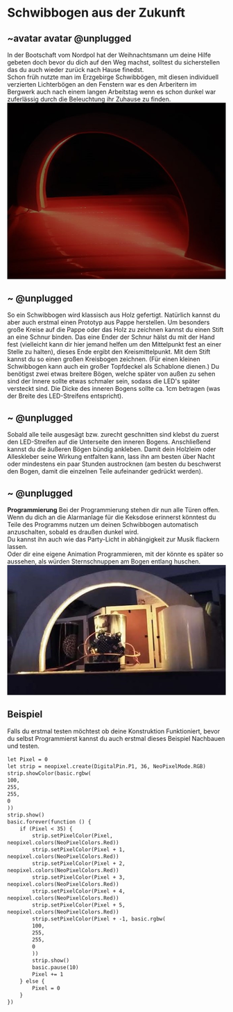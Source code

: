 # Schwibbogen aus der Zukunft
## ~avatar avatar @unplugged
In der Bootschaft vom Nordpol hat der Weihnachtsmann um deine Hilfe gebeten doch bevor du dich auf den Weg machst, solltest du sicherstellen das du auch wieder zurück nach Hause finedst. <br>
Schon früh nutzte man im Erzgebirge Schwibbögen, mit diesen individuell verzierten Lichterbögen an den Fenstern war es den Arberitern im Bergwerk auch nach einem langen Arbeitstag wenn es schon dunkel war zuferlässig durch die Beleuchtung ihr Zuhause zu finden. <br>
![SchwibbogenRot](https://github.com/r00b1nh00d/futurschwibbogen/blob/master/SchwibbogenRot.jpg?raw=true)

## ~ @unplugged 
So ein Schwibbogen wird klassisch aus Holz gefertigt. Natürlich kannst du aber auch erstmal einen Prototyp aus Pappe herstellen. Um besonders große Kreise auf die Pappe oder das Holz zu zeichnen kannst du einen Stift an eine Schnur binden. Das eine Ender der Schnur hälst du mit der Hand fest (vielleicht kann dir hier jemand helfen um den Mittelpunkt fest an einer Stelle zu halten), dieses Ende ergibt den Kreismittelpunkt. Mit dem Stift kannst du so einen großen Kreisbogen zeichnen. (Für einen kleinen Schwibbogen kann auch ein großer Topfdeckel als Schablone dienen.) Du benötigst zwei etwas breitere Bögen, welche später von außen zu sehen sind der Innere sollte etwas schmaler sein, sodass die LED's später versteckt sind. Die Dicke des inneren Bogens sollte ca. 1cm betragen (was der Breite des LED-Streifens entspricht).

## ~ @unplugged
Sobald alle teile ausgesägt bzw. zurecht geschnitten sind klebst du zuerst den LED-Streifen auf die Unterseite den inneren Bogens. Anschließend kannst du die äußeren Bögen bündig ankleben. Damit dein Holzleim oder Alleskleber seine Wirkung entfalten kann, lass ihn am besten über Nacht oder mindestens ein paar Stunden austrocknen (am besten du beschwerst den Bogen, damit die einzelnen Teile aufeinander gedrückt werden).

##  ~ @unplugged 
**Programmierung**
Bei der Programmierung stehen dir nun alle Türen offen.<br>
Wenn du dich an die Alarmanlage für die Keksdose erinnerst könntest du Teile des Programms nutzen um deinen Schwibbogen automatisch anzuschalten, sobald es draußen dunkel wird. <br>
Du kannst ihn auch wie das Party-Licht in abhängigkeit zur Musik flackern lassen. <br>
Oder dir eine eigene Animation Programmieren, mit der könnte es später so aussehen, als würden Sternschnuppen am Bogen entlang huschen. <br>
![Schwibbogen](https://github.com/r00b1nh00d/futurschwibbogen/blob/master/Schwibbogen.jpg?raw=true)

## Beispiel
Falls du erstmal testen möchtest ob deine Konstruktion Funktioniert, bevor du selbst Programmierst kannst du auch erstmal dieses Beispiel Nachbauen und testen. 
```blocks
let Pixel = 0
let strip = neopixel.create(DigitalPin.P1, 36, NeoPixelMode.RGB)
strip.showColor(basic.rgbw(
100,
255,
255,
0
))
strip.show()
basic.forever(function () {
    if (Pixel < 35) {
        strip.setPixelColor(Pixel, neopixel.colors(NeoPixelColors.Red))
        strip.setPixelColor(Pixel + 1, neopixel.colors(NeoPixelColors.Red))
        strip.setPixelColor(Pixel + 2, neopixel.colors(NeoPixelColors.Red))
        strip.setPixelColor(Pixel + 3, neopixel.colors(NeoPixelColors.Red))
        strip.setPixelColor(Pixel + 4, neopixel.colors(NeoPixelColors.Red))
        strip.setPixelColor(Pixel + 5, neopixel.colors(NeoPixelColors.Red))
        strip.setPixelColor(Pixel + -1, basic.rgbw(
        100,
        255,
        255,
        0
        ))
        strip.show()
        basic.pause(10)
        Pixel += 1
    } else {
        Pixel = 0
    }
})
```
